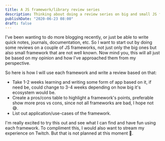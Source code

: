```yaml
---
title: A JS framework/library review series
description: Thinking about doing a review series on big and small JS frameworks/libraries
publishDate: "2020-06-23 08:00"
draft: false
---
```


I've been wanting to do more blogging recently, or just be able to write quick notes, journals, documentation,
etc. So I want to start out by doing some reviews on a couple of JS frameworks, not just only the big ones but also
small framework that are not well known. Now mind you, this will all just be based on my opinion and how I've approached
them from my perspective.

So here is how I will use each framework and write a review based on that:

- Take 1-2 weeks learning and writing some form of app based on it, if need be, could change to 3-4 weeks depending
  on how big it's ecosystem would be.
- Create a pros/cons table to highlight a framework's points, preferable show more pros vs cons, since not all frameworks
  are bad, I hope not 😅.
- List out application/use-cases of the framework.

I'm really excited to try this out and see what I can find and have fun using each framework. To compliment this, I
would also want to stream my experience on Twitch. But that is not planned at this moment 🤔.
